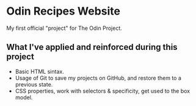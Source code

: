 # Odin Recipes Website

My first official "project" for The Odin Project.

## What I've applied and reinforced during this project
- Basic HTML sintax.
- Usage of Git to save my projects on GitHub, and restore them to a previous state.
- CSS properties, work with selectors & specificity, get used to the box model.